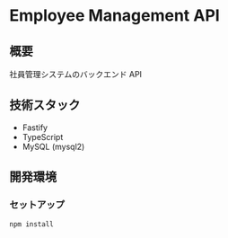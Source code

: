 # Employee Management API

## 概要

社員管理システムのバックエンド API

## 技術スタック

- Fastify
- TypeScript
- MySQL (mysql2)

## 開発環境

### セットアップ

```bash
npm install
```
